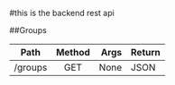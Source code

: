 #this is the backend rest api

##Groups

| Path     | Method |  Args | Return |
|----------|:------:|------:|--------|
| /groups  | GET    | None  | JSON   |
